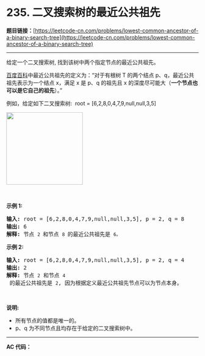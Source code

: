# 235. 二叉搜索树的最近公共祖先

**题目链接：**[https://leetcode-cn.com/problems/lowest-common-ancestor-of-a-binary-search-tree](https://leetcode-cn.com/problems/lowest-common-ancestor-of-a-binary-search-tree)

---

<div class="content__1Y2H">
 <div class="notranslate">
  <p>给定一个二叉搜索树, 找到该树中两个指定节点的最近公共祖先。</p> 
  <p><a href="https://baike.baidu.com/item/%E6%9C%80%E8%BF%91%E5%85%AC%E5%85%B1%E7%A5%96%E5%85%88/8918834?fr=aladdin">百度百科</a>中最近公共祖先的定义为：“对于有根树 T 的两个结点 p、q，最近公共祖先表示为一个结点 x，满足 x 是 p、q 的祖先且 x 的深度尽可能大（<strong>一个节点也可以是它自己的祖先</strong>）。”</p> 
  <p>例如，给定如下二叉搜索树:&nbsp; root =&nbsp;[6,2,8,0,4,7,9,null,null,3,5]</p> 
  <p><img style="height: 190px; width: 200px;" src="../aliyun-lc-upload/uploads/2018/12/14/binarysearchtree_improved.png" alt=""></p> 
  <p>&nbsp;</p> 
  <p><strong>示例 1:</strong></p> 
  <pre class="language-text"><strong>输入:</strong> root = [6,2,8,0,4,7,9,null,null,3,5], p = 2, q = 8
<strong>输出:</strong> 6 
<strong>解释: </strong>节点 <code>2 </code>和节点 <code>8 </code>的最近公共祖先是 <code>6。</code>
</pre> 
  <p><strong>示例 2:</strong></p> 
  <pre class="language-text"><strong>输入:</strong> root = [6,2,8,0,4,7,9,null,null,3,5], p = 2, q = 4
<strong>输出:</strong> 2
<strong>解释: </strong>节点 <code>2</code> 和节点 <code>4</code> 的最近公共祖先是 <code>2</code>, 因为根据定义最近公共祖先节点可以为节点本身。</pre> 
  <p>&nbsp;</p> 
  <p><strong>说明:</strong></p> 
  <ul> 
   <li>所有节点的值都是唯一的。</li> 
   <li>p、q 为不同节点且均存在于给定的二叉搜索树中。</li> 
  </ul> 
 </div>
</div>

---

**AC 代码：**

```java

```